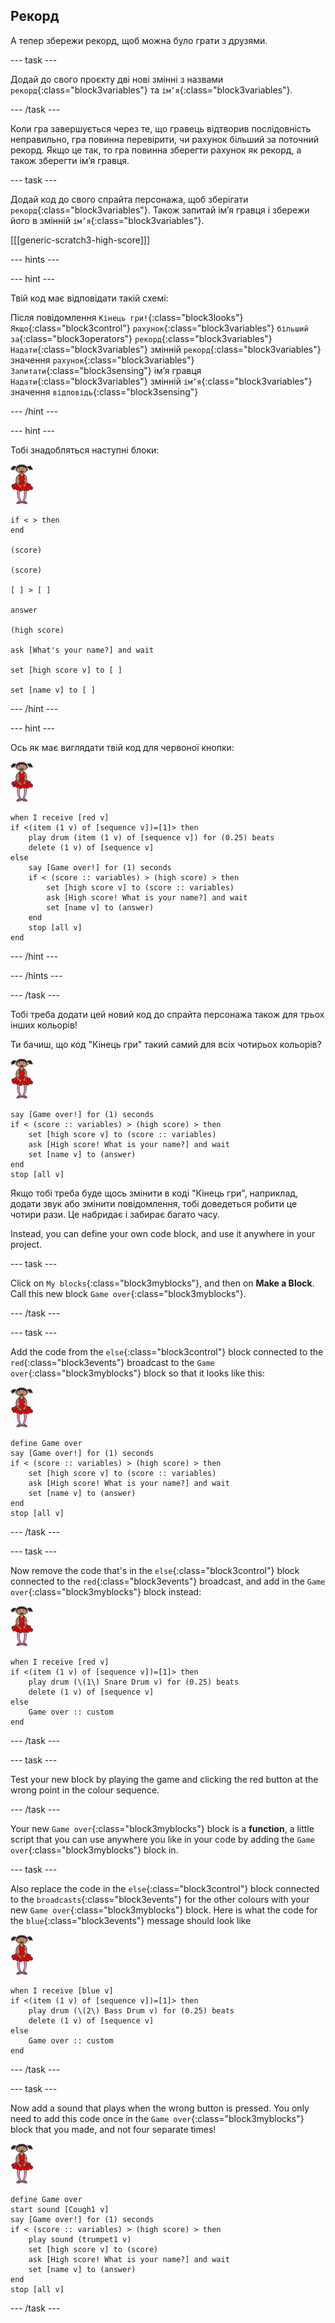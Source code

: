 ## Рекорд

А тепер збережи рекорд, щоб можна було грати з друзями.

\--- task \---

Додай до свого проєкту дві нові змінні з назвами `рекорд`{:class="block3variables"} та `ім’я`{:class="block3variables"}.

\--- /task \---

Коли гра завершується через те, що гравець відтворив послідовність неправильно, гра повинна перевірити, чи рахунок більший за поточний рекорд. Якщо це так, то гра повинна зберегти рахунок як рекорд, а також зберегти ім’я гравця.

\--- task \---

Додай код до свого спрайта персонажа, щоб зберігати `рекорд`{:class="block3variables"}. Також запитай ім’я гравця і збережи його в змінній `ім’я`{:class="block3variables"}.

[[[generic-scratch3-high-score]]]

\--- hints \---

\--- hint \---

Твій код має відповідати такій схемі:

Після повідомлення `Кінець гри!`{:class="block3looks"} `Якщо`{:class="block3control"} `рахунок`{:class="block3variables"} `більший за`{:class="block3operators"} `рекорд`{:class="block3variables"} `Надати`{:class="block3variables"} змінній `рекорд`{:class="block3variables"} значення `рахунок`{:class="block3variables"} `Запитати`{:class="block3sensing"} ім’я гравця `Надати`{:class="block3variables"} змінній `ім’я`{:class="block3variables"} значення `відповідь`{:class="block3sensing"}

\--- /hint \---

\--- hint \---

Тобі знадобляться наступні блоки:

![ballerina](images/ballerina.png)

```blocks3
if < > then
end

(score)

(score)

[ ] > [ ]

answer

(high score)

ask [What's your name?] and wait

set [high score v] to [ ] 

set [name v] to [ ] 
```

\--- /hint \---

\--- hint \---

Ось як має виглядати твій код для червоної кнопки:

![ballerina](images/ballerina.png)

```blocks3
when I receive [red v]
if <(item (1 v) of [sequence v])=[1]> then
    play drum (item (1 v) of [sequence v]) for (0.25) beats
    delete (1 v) of [sequence v]
else
    say [Game over!] for (1) seconds
    if < (score :: variables) > (high score) > then
        set [high score v] to (score :: variables)
        ask [High score! What is your name?] and wait
        set [name v] to (answer)
    end
    stop [all v]
end
```

\--- /hint \---

\--- /hints \---

\--- /task \---

Тобі треба додати цей новий код до спрайта персонажа також для трьох інших кольорів!

Ти бачиш, що код "Кінець гри" такий самий для всіх чотирьох кольорів?

![ballerina](images/ballerina.png)

```blocks3
say [Game over!] for (1) seconds
if < (score :: variables) > (high score) > then
    set [high score v] to (score :: variables)
    ask [High score! What is your name?] and wait
    set [name v] to (answer)
end
stop [all v]
```

Якщо тобі треба буде щось змінити в коді "Кінець гри", наприклад, додати звук або змінити повідомлення, тобі доведеться робити це чотири рази. Це набридає і забирає багато часу.

Instead, you can define your own code block, and use it anywhere in your project.

\--- task \---

Click on `My blocks`{:class="block3myblocks"}, and then on **Make a Block**. Call this new block `Game over`{:class="block3myblocks"}.

\--- /task \---

\--- task \---

Add the code from the `else`{:class="block3control"} block connected to the `red`{:class="block3events"} broadcast to the `Game over`{:class="block3myblocks"} block so that it looks like this:

![ballerina](images/ballerina.png)

```blocks3
define Game over
say [Game over!] for (1) seconds
if < (score :: variables) > (high score) > then
    set [high score v] to (score :: variables)
    ask [High score! What is your name?] and wait
    set [name v] to (answer)
end
stop [all v]
```

\--- /task \---

\--- task \---

Now remove the code that's in the `else`{:class="block3control"} block connected to the `red`{:class="block3events"} broadcast, and add in the `Game over`{:class="block3myblocks"} block instead:

![ballerina](images/ballerina.png)

```blocks3
when I receive [red v]
if <(item (1 v) of [sequence v])=[1]> then
    play drum (\(1\) Snare Drum v) for (0.25) beats
    delete (1 v) of [sequence v]
else
    Game over :: custom
end
```

\--- /task \---

\--- task \---

Test your new block by playing the game and clicking the red button at the wrong point in the colour sequence.

\--- /task \---

Your new `Game over`{:class="block3myblocks"} block is a **function**, a little script that you can use anywhere you like in your code by adding the `Game over`{:class="block3myblocks"} block in.

\--- task \---

Also replace the code in the `else`{:class="block3control"} block connected to the `broadcasts`{:class="block3events"} for the other colours with your new `Game over`{:class="block3myblocks"} block. Here is what the code for the `blue`{:class="block3events"} message should look like

![ballerina](images/ballerina.png)

```blocks3
when I receive [blue v]
if <(item (1 v) of [sequence v])=[1]> then
    play drum (\(2\) Bass Drum v) for (0.25) beats
    delete (1 v) of [sequence v]
else
    Game over :: custom
end
```

\--- /task \---

\--- task \---

Now add a sound that plays when the wrong button is pressed. You only need to add this code once in the `Game over`{:class="block3myblocks"} block that you made, and not four separate times!

![ballerina](images/ballerina.png)

```blocks3
define Game over
start sound [Cough1 v]
say [Game over!] for (1) seconds
if < (score :: variables) > (high score) > then
    play sound (trumpet1 v)
    set [high score v] to (score)
    ask [High score! What is your name?] and wait
    set [name v] to (answer)
end
stop [all v]
```

\--- /task \---